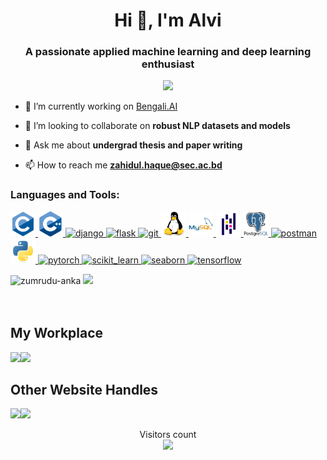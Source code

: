 <h1 align="center">Hi 👋, I'm Alvi</h1>
<h3 align="center">A passionate applied machine learning and deep learning enthusiast</h3>



<p align = "center">
<img height="200" src="https://github-profile-trophy.vercel.app/?username=alvi75&theme=tokyonight&no-frame=true&row=2&margin-w=5&margin-h=5&count_private=true&title=Commit,Repositories,Followers,PullRequest,Issues"/>
<!--    <a href="https://github.com/anuraghazra/github-readme-stats">
      <img width=325 align="center" src="https://github-readme-stats.vercel.app/api/top-langs/?username=alvi75&hide=c%23,powershell,Mathematica,Ruby,Objective-C,Objective-C%2b%2b,Cuda&title_color=61dafb&text_color=ffffff&icon_color=61dafb&bg_color=20232a&langs_count=8&layout=compact&border_color=61dafb&hide_border=true" />
    </a> -->
<p/>
<!--- dracula base : #282a36 font : #ff79c6 -->
<!-- <p align="left">
<img  height = "200" src="https://github-readme-stats.vercel.app/api/top-langs/?username=alvi75&hide=html,makefile,css&bg_color=211e1b&title_color=79740e&text_color=83a598&count_private=true&langs_count=5" />
<img  height= "200"src="https://github-readme-stats.vercel.app/api?username=alvi75&bg_color=211e1b&title_color=79740e&text_color=83a598&show_icons=true&icon_color=fabd2f&count_private=true" />
</p> -->

- 🔭 I’m currently working on [Bengali.AI](https://bengali.ai/)

- 👯 I’m looking to collaborate on **robust NLP datasets and models**

- 💬 Ask me about **undergrad thesis and paper writing**

- 📫 How to reach me **zahidul.haque@sec.ac.bd**

<!-- - 📄 Know about [my experiences](https://drive.google.com/file/d/1X2_WGFhG9Co0B88B6tklC1xOLs_sppAK/view?usp=sharing) -->

<!-- 
## Connect with me  
<div align="center">
<a href="https://github.com/alvi75" target="_blank">
<img src=https://img.shields.io/badge/github-%2324292e.svg?&style=for-the-badge&logo=github&logoColor=white alt=github style="margin-bottom: 5px;" />
</a>
<a href="https://linkedin.com/in/md-zahidul-haque-6298781a7" target="_blank">
<img src=https://img.shields.io/badge/linkedin-%231E77B5.svg?&style=for-the-badge&logo=linkedin&logoColor=white alt=linkedin style="margin-bottom: 5px;" />
</a>
<a href="https://www.facebook.com/mdzahidul.alvi" target="_blank">
<img src=https://img.shields.io/badge/facebook-%232E87FB.svg?&style=for-the-badge&logo=facebook&logoColor=white alt=facebook style="margin-bottom: 5px;" />
</a>
<a href="https://instagram.com/zahidul.alvi" target="_blank">
<img src=https://img.shields.io/badge/instagram-%23000000.svg?&style=for-the-badge&logo=instagram&logoColor=white alt=instagram style="margin-bottom: 5px;" />
</a>
<a href="https://www.kaggle.com/mdzahidulhaquealvi" target="_blank">
<img src=https://img.shields.io/badge/kaggle-%2344BAE8.svg?&style=for-the-badge&logo=kaggle&logoColor=white alt=kaggle style="margin-bottom: 5px;" />
</a>
<a href="https://gitlab.com/alvi75" target="_blank">
<img src=https://img.shields.io/badge/gitlab-330F63.svg?&style=for-the-badge&logo=gitlab&logoColor=white alt=gitlab style="margin-bottom: 5px;" />
</a>
<a href="https://stackoverflow.com/users/Md. Zahidul Haque Alvi" target="_blank">
<img src=https://img.shields.io/badge/stackoverflow-%23F28032.svg?&style=for-the-badge&logo=stackoverflow&logoColor=white alt=stackoverflow style="margin-bottom: 5px;" />
</a>  
</div>  
  

<br/>   -->

<h3 align="left">Languages and Tools:</h3>
<p align="left"> <a href="https://www.cprogramming.com/" target="_blank" rel="noreferrer"> <img src="https://raw.githubusercontent.com/devicons/devicon/master/icons/c/c-original.svg" alt="c" width="40" height="40"/> </a> <a href="https://www.w3schools.com/cpp/" target="_blank" rel="noreferrer"> <img src="https://raw.githubusercontent.com/devicons/devicon/master/icons/cplusplus/cplusplus-original.svg" alt="cplusplus" width="40" height="40"/> </a> <a href="https://www.djangoproject.com/" target="_blank" rel="noreferrer"> <img src="https://cdn.worldvectorlogo.com/logos/django.svg" alt="django" width="40" height="40"/> </a> <a href="https://flask.palletsprojects.com/" target="_blank" rel="noreferrer"> <img src="https://www.vectorlogo.zone/logos/pocoo_flask/pocoo_flask-icon.svg" alt="flask" width="40" height="40"/> </a> <a href="https://git-scm.com/" target="_blank" rel="noreferrer"> <img src="https://www.vectorlogo.zone/logos/git-scm/git-scm-icon.svg" alt="git" width="40" height="40"/> </a> <a href="https://www.linux.org/" target="_blank" rel="noreferrer"> <img src="https://raw.githubusercontent.com/devicons/devicon/master/icons/linux/linux-original.svg" alt="linux" width="40" height="40"/> </a> <a href="https://www.mysql.com/" target="_blank" rel="noreferrer"> <img src="https://raw.githubusercontent.com/devicons/devicon/master/icons/mysql/mysql-original-wordmark.svg" alt="mysql" width="40" height="40"/> </a> <a href="https://pandas.pydata.org/" target="_blank" rel="noreferrer"> <img src="https://raw.githubusercontent.com/devicons/devicon/2ae2a900d2f041da66e950e4d48052658d850630/icons/pandas/pandas-original.svg" alt="pandas" width="40" height="40"/> </a> <a href="https://www.postgresql.org" target="_blank" rel="noreferrer"> <img src="https://raw.githubusercontent.com/devicons/devicon/master/icons/postgresql/postgresql-original-wordmark.svg" alt="postgresql" width="40" height="40"/> </a> <a href="https://postman.com" target="_blank" rel="noreferrer"> <img src="https://www.vectorlogo.zone/logos/getpostman/getpostman-icon.svg" alt="postman" width="40" height="40"/> </a> <a href="https://www.python.org" target="_blank" rel="noreferrer"> <img src="https://raw.githubusercontent.com/devicons/devicon/master/icons/python/python-original.svg" alt="python" width="40" height="40"/> </a> <a href="https://pytorch.org/" target="_blank" rel="noreferrer"> <img src="https://www.vectorlogo.zone/logos/pytorch/pytorch-icon.svg" alt="pytorch" width="40" height="40"/> </a> <a href="https://scikit-learn.org/" target="_blank" rel="noreferrer"> <img src="https://upload.wikimedia.org/wikipedia/commons/0/05/Scikit_learn_logo_small.svg" alt="scikit_learn" width="40" height="40"/> </a> <a href="https://seaborn.pydata.org/" target="_blank" rel="noreferrer"> <img src="https://seaborn.pydata.org/_images/logo-mark-lightbg.svg" alt="seaborn" width="40" height="40"/> </a> <a href="https://www.tensorflow.org" target="_blank" rel="noreferrer"> <img src="https://www.vectorlogo.zone/logos/tensorflow/tensorflow-icon.svg" alt="tensorflow" width="40" height="40"/> </a> </p>


<p align=left>
      <img  width=400 src="https://github-readme-streak-stats.herokuapp.com/?user=alvi75&theme=tokyonight&border=61dafb&hide_border=true" alt="zumrudu-anka" />
      <img  width=400 src="https://github-readme-stats.vercel.app/api?username=alvi75&show_icons=true&theme=tokyonight&border_color=61dafb&hide_border=true" />
  <br><br><br>
  <!--<img src="https://activity-graph.herokuapp.com/graph?username=alvi75&theme=tokyonight&bg_color=20232a&hide_border=true" width="100%"/> -->
</p>


## My Workplace

<img src="https://img.shields.io/badge/VS Code-000000?style=for-the-badge&logo=visual-studio-code&logoColor=007ACC"><img src="https://img.shields.io/badge/Linux-000000?style=for-the-badge&logo=linux&logoColor=FCC624">

## Other Website Handles
[<img src="https://img.shields.io/badge/alvi75-000?style=for-the-badge&logo=gitlab">](https://gitlab.com/alvi75)[<img src="https://img.shields.io/badge/mdzahidulhaque-000?style=for-the-badge&logo=LINKEDIN&logoColor=0077B5">](https://www.linkedin.com/in/md-zahidul-haque-6298781a7/)

<p align="center"> 
  Visitors count<br>
  <img src="https://profile-counter.glitch.me/alvi75/count.svg" />
</p>

